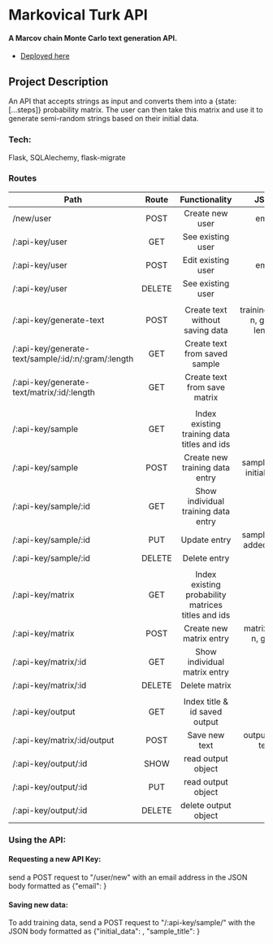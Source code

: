 # Markovical Turk API
#### A Marcov chain Monte Carlo text generation API.

- [Deployed here](https://markov-turk.herokuapp.com/)

## Project Description
An API that accepts strings as input and converts them into a {state: [...steps]} probability matrix. The user can then take this matrix and use it to generate semi-random strings based on their initial data.

### Tech:
Flask, SQLAlechemy, flask-migrate

### Routes

| Path | Route | Functionality | JSON | Queries |
| --- | :---: | :---: | :---: | :---: |
| /new/user      | POST | Create new user   | email |  |
| /:api-key/user | GET    | See existing user  | | |
| /:api-key/user | POST   | Edit existing user | email | |
| /:api-key/user | DELETE | See existing user  | | |
||||||
| /:api-key/generate-text						      | POST | Create text without saving data | training_data, n, gram, length | |
| /:api-key/generate-text/sample/:id/:n/:gram/:length | GET  | Create text from saved sample   | | |
| /:api-key/generate-text/matrix/:id/:length          | GET  | Create text from save matrix    | | start (first word) |
||||||
| /:api-key/sample     | GET    | Index existing training data titles and ids | | |
| /:api-key/sample     | POST   | Create new training data entry              | sample_title, initial_data | |
| /:api-key/sample/:id | GET    | Show individual training data entry         | | |
| /:api-key/sample/:id | PUT    | Update entry                                | sample_title, added_data | |
| /:api-key/sample/:id | DELETE | Delete entry                                | | |
||||||
| /:api-key/matrix     | GET    | Index existing probability matrices titles and ids |                       | |
| /:api-key/matrix     | POST   | Create new matrix entry                            | matrix_title, n, gram | |
| /:api-key/matrix/:id | GET    | Show individual matrix entry                       |                       | |
| /:api-key/matrix/:id | DELETE | Delete matrix                                      |                       | |
||||||
| /:api-key/output            | GET    | Index title & id saved output | | |
| /:api-key/matrix/:id/output | POST   | Save new text | output_title, text | |
| /:api-key/output/:id        | SHOW   | read output object | | |
| /:api-key/output/:id        | PUT    | read output object | | |
| /:api-key/output/:id        | DELETE | delete output object | | |

### Using the API:

#### Requesting a new API Key:
send a POST request to "/user/new" with an email address in the JSON body formatted as {"email": <string>}

#### Saving new data:
To add training data, send a POST request to "/:api-key/sample/" with the JSON body formatted as {"initial_data": <array of strings>, "sample_title": <string>}